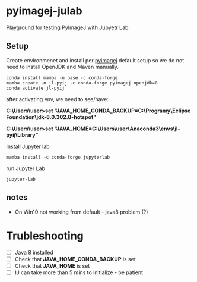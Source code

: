 # pyimagej-julab
Playground for testing PyImageJ with Jupyetr Lab

## Setup

Create environmenet and install per [pyimagej](https://github.com/imagej/pyimagej) default setup so we do not need to install OpenJDK and Maven manually.

```
conda install mamba -n base -c conda-forge
mamba create -n jl-pyij -c conda-forge pyimagej openjdk=8
conda activate jl-pyij
```

after activating env, we need to see/have:

**C:\Users\user>set "JAVA_HOME_CONDA_BACKUP=C:\Programy\Eclipse Foundation\jdk-8.0.302.8-hotspot\"**

**C:\Users\user>set "JAVA_HOME=C:\Users\user\Anaconda3\envs\jl-pyij\Library"**

Install Jupyter lab
```
mamba install -c conda-forge jupyterlab
```

run Jupyter Lab
```
jupyter-lab
```
## notes
 * On Win10 not working from default - java8 problem (?)

# Trubleshooting

  -  [ ] Java 8 installed
  -  [ ] Check that **JAVA_HOME_CONDA_BACKUP** is set
  -  [ ] Check that **JAVA_HOME** is set
  -  [ ] IJ can take more than 5 mins to initialize - be patient
